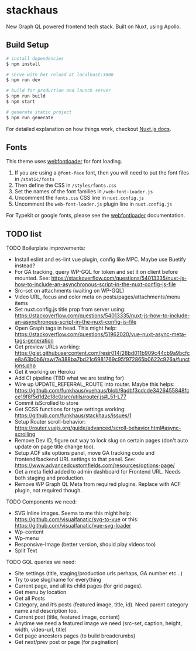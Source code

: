 # stackhaus

New Graph QL powered frontend tech stack. Built on Nuxt, using Apollo.

## Build Setup

```bash
# install dependencies
$ npm install

# serve with hot reload at localhost:3000
$ npm run dev

# build for production and launch server
$ npm run build
$ npm start

# generate static project
$ npm run generate
```

For detailed explanation on how things work, checkout [Nuxt.js docs](https://nuxtjs.org).

## Fonts

This theme uses [webfontloader](https://github.com/typekit/webfontloader) for font loading.

1.  If you are using a `@font-face` font, then you will need to put the font files in `/static/fonts`
1.  Then define the CSS in `/styles/fonts.css`
1.  Set the names of the font families in `/web-font-loader.js`
1.  Uncomment the `fonts.css` CSS line in `nuxt.config.js`
1.  Uncomment the `web-font-loader.js` plugin line in `nuxt.config.js`

For Typekit or google fonts, please see the [webfontloader](https://github.com/typekit/webfontloader) documentation.

## TODO list

TODO Boilerplate improvements:

-   Install eslint and es-lint vue plugin, config like MPC. Maybe use Buetify instead?
-   For GA tracking, query WP-GQL for token and set it on client before mounted. See: https://stackoverflow.com/questions/54013335/nuxt-js-how-to-include-an-asynchronous-script-in-the-nuxt-config-js-file
-   Src-set on attachments (waiting on WP-GQL)
-   Video URL, focus and color meta on posts/pages/attachments/menu items
-   Set nuxt.config.js title prop from server using: https://stackoverflow.com/questions/54013335/nuxt-js-how-to-include-an-asynchronous-script-in-the-nuxt-config-js-file
-   Open Graph tags in head. This might help: https://stackoverflow.com/questions/51962020/vue-nuxt-async-meta-tags-generation
-   Get preview URLs working: https://gist.githubusercontent.com/resir014/28bd011b909c44cb9a9bcfce8a63b0b6/raw/7e388ba7bd21c6981769c95f972865b0622c926a/functions.php
-   Get it working on Heroku
-   Add CI pipeline (TBD what we are testing for)
-   Wire up UPDATE_REFERRAL_ROUTE into router. Maybe this helps: https://github.com/funkhaus/vuehaus/blob/9adbf3cdcde3426455848fcce19f8f5d1d2c18c0/src/utils/router.js#L51-L77
-   Commit isScrolled to store
-   Get SCSS functions for type settings working: https://github.com/funkhaus/stackhaus/issues/1
-   Setup Router scroll-behavior: https://router.vuejs.org/guide/advanced/scroll-behavior.html#async-scrolling
-   Remove Dev ID, figure out way to lock slug on certain pages (don't auto update on page title change too).
-   Setup ACF site options panel, move GA tracking code and frontend/backend URL settings to that panel. See: https://www.advancedcustomfields.com/resources/options-page/
-   Get a meta field added to admin dashboard for Frontend URL. Needs both staging and production.
-   Remove WP Graph QL Meta from required plugins. Replace with ACF plugin, not required though.

TODO Components we need:

-   SVG inline images. Seems to me this might help: https://github.com/visualfanatic/svg-to-vue or this: https://github.com/visualfanatic/vue-svg-loader
-   Wp-content
-   Wp-menu
-   Responsive-Image (better version, should play videos too)
-   Split Text

TODO GQL queries we need:

-   Site settings (title, staging/production urls perhaps, GA number etc...)
-   Try to use slug/name for everything
-   Current page, and all its child pages (for grid pages).
-   Get menu by location
-   Get all Posts
-   Category, and it’s posts (featured image, title, id). Need parent category name and description too.
-   Current post (title, featured image, content)
-   Anytime we need a featured image we need (src-set, caption, height, width, video-url, title)
-   Get page ancestors pages (to build breadcrumbs)
-   Get next/prev post or page (for pagination)
